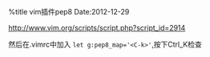 %title vim插件pep8
Date:2012-12-29

http://www.vim.org/scripts/script.php?script_id=2914

然后在.vimrc中加入 `let g:pep8_map='<C-k>'`,按下Ctrl_K检查
